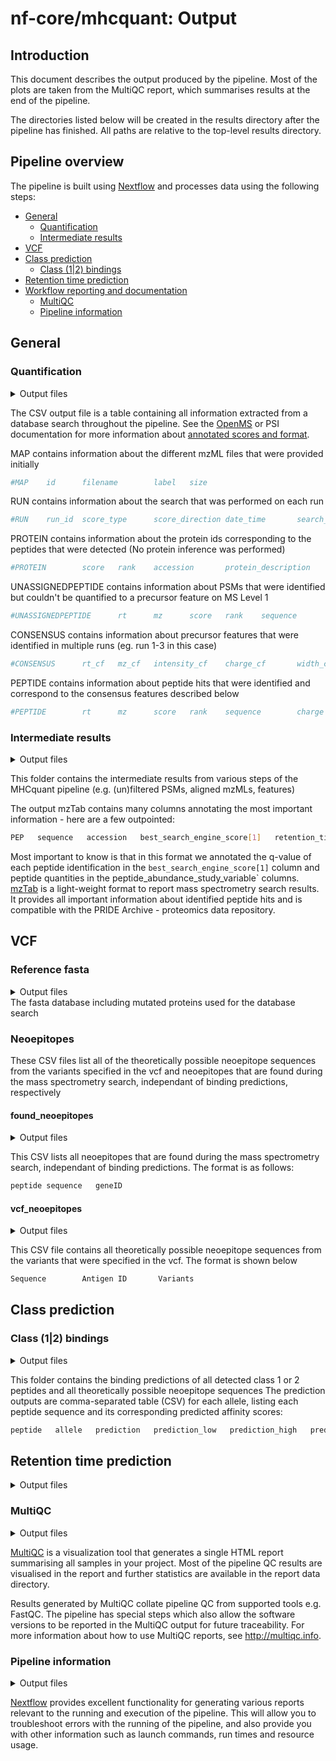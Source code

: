 # nf-core/mhcquant: Output

## Introduction

This document describes the output produced by the pipeline. Most of the plots are taken from the MultiQC report, which summarises results at the end of the pipeline.

The directories listed below will be created in the results directory after the pipeline has finished. All paths are relative to the top-level results directory.

## Pipeline overview

The pipeline is built using [Nextflow](https://www.nextflow.io/) and processes data using the following steps:

* [General](#general)
    * [Quantification](#quantification)
    * [Intermediate results](#intermediate-results)
* [VCF](#vcf)
* [Class prediction](#class-prediction)
    * [Class (1|2) bindings](#class-12-bindings)
* [Retention time prediction](#retention-time-prediction)
* [Workflow reporting and documentation](#workflow-reporting-and-documentation)
    * [MultiQC](#multiqc)
    * [Pipeline information](#pipeline-information)

## General

### Quantification

<details markdown="1">
<summary>Output files</summary>

* `*.tsv` : If `--skip_quantification` is not specified.

</details>

The CSV output file is a table containing all information extracted from a database search throughout the pipeline. See the [OpenMS](https://www.openms.de/) or PSI documentation for more information about [annotated scores and format](https://abibuilder.informatik.uni-tuebingen.de/archive/openms/Documentation/release/latest/html/TOPP_TextExporter.html).

MAP contains information about the different mzML files that were provided initially

```bash
#MAP    id      filename        label   size
```

RUN contains information about the search that was performed on each run

```bash
#RUN    run_id  score_type      score_direction date_time       search_engine_version   parameters
```

PROTEIN contains information about the protein ids corresponding to the peptides that were detected (No protein inference was performed)

```bash
#PROTEIN        score   rank    accession       protein_description     coverage        sequence
```

UNASSIGNEDPEPTIDE contains information about PSMs that were identified but couldn't be quantified to a precursor feature on MS Level 1

```bash
#UNASSIGNEDPEPTIDE      rt      mz      score   rank    sequence        charge  aa_before       aa_after        score_type      search_identifier       accessions      FFId_category   feature_id      file_origin     map_index       spectrum_reference      COMET:IonFrac   COMET:deltCn    COMET:deltLCn   COMET:lnExpect  COMET:lnNumSP   COMET:lnRankSP  MS:1001491      MS:1001492      MS:1001493      MS:1002252      MS:1002253      MS:1002254      MS:1002255      MS:1002256      MS:1002257      MS:1002258      MS:1002259      num_matched_peptides    protein_references      target_decoy
```

CONSENSUS contains information about precursor features that were identified in multiple runs (eg. run 1-3 in this case)

```bash
#CONSENSUS      rt_cf   mz_cf   intensity_cf    charge_cf       width_cf        quality_cf      rt_0    mz_0    intensity_0     charge_0        width_0 rt_1    mz_1    intensity_1     charge_1        width_1 rt_2    mz_2    intensity_2     charge_2        width_2 rt_3    mz_3    intensity_3     charge_3        width_3
```

PEPTIDE contains information about peptide hits that were identified and correspond to the consensus features described below

```bash
#PEPTIDE        rt      mz      score   rank    sequence        charge  aa_before       aa_after        score_type      search_identifier       accessions      FFId_category   fea
```

### Intermediate results

<details markdown="1">
<summary>Output files</summary>

* `Intermediate_Results/`
    * `*merged_psm_perc_filtered.mzTab` : If `--refine_fdr_on_predicted_subset` is specified, consists of the hits (filtered by q-value)
    * `*.mztab` : mztab file generated by the OpenMS MzTabExporter command, the community standard format for sharing mass spectrometry search results
    * `*.featureXML` :  If `--skip_quantification` is not specified, then this file is generated by the OpenMS FeatureFinderIdentification command
    * `*fdr_filtered.idXML`: If `--skip_quantification` is not specified, then this file is generated by the OpenMS IDFilter command
    * `*all_ids_merged_psm_perc*.idXML`: idXML files are generated when `--refine_fdr_on_predicted_subset` is specified
    * `*peptide_filtered.idXML`: If `--refine_fdr_on_predicted_subset` is specified, then this file consists of the PSMs prediction outcome
    * `*perc_subset.idXML`: If `--refine_fdr_on_predicted_subset` is specified, then this file is the outcome of the second percolator run, generated by the OpenMS PercolatorAdapter

</details>

This folder contains the intermediate results from various steps of the MHCquant pipeline (e.g. (un)filtered PSMs, aligned mzMLs, features)

The output mzTab contains many columns annotating the most important information - here are a few outpointed:

```bash
PEP   sequence   accession   best_search_engine_score[1]   retention_time   charge   mass_to_charge   peptide_abundance_study_variable[1]
```

Most important to know is that in this format we annotated the q-value of each peptide identification in the `best_search_engine_score[1]` column and peptide quantities in the peptide_abundance_study_variable` columns.
[mzTab](http://www.psidev.info/mztab) is a light-weight format to report mass spectrometry search results. It provides all important information about identified peptide hits and is compatible with the PRIDE Archive - proteomics data repository.

## VCF

### Reference fasta

<details markdown="1">
<summary>Output files</summary>

* `*_vcf.fasta`: If `--include_proteins_from_vcf` is specified, then this fasta is created for the respective sample

</details>
The fasta database including mutated proteins used for the database search

### Neoepitopes

These CSV files list all of the theoretically possible neoepitope sequences from the variants specified in the vcf and neoepitopes that are found during the mass spectrometry search, independant of binding predictions, respectively

#### found_neoepitopes

<details markdown="1">
<summary>Output files</summary>

* `class_1_bindings/`
    * `*found_neoepitopes_class1.csv`: Generated when `--include_proteins_from_vcf` and `--predict_class_1` are specified

* `class_2_bindings/`
    * `*found_neoepitopes_class2.csv`: Generated when `--include_proteins_from_vcf` and `--predict_class_2` are specified

</details>

This CSV lists all neoepitopes that are found during the mass spectrometry search, independant of binding predictions.
The format is as follows:

```bash
peptide sequence   geneID
```

#### vcf_neoepitopes

<details markdown="1">
<summary>Output files</summary>

* `class_1_bindings/`
    * `*vcf_neoepitopes_class1.csv`: Generated when `--include_proteins_from_vcf` and `--predict_class_1` are specified

* `class_2_bindings/`
    * `*vcf_neoepitopes_class2.csv`: Generated when `--include_proteins_from_vcf` and `--predict_class_2` are specified

</details>

This CSV file contains all theoretically possible neoepitope sequences from the variants that were specified in the vcf.
The format is shown below

```bash
Sequence        Antigen ID       Variants
```

## Class prediction

### Class (1|2) bindings

<details markdown="1">
<summary>Output files</summary>

* `class_1_bindings/`
    * `*predicted_peptides_class_1.csv`: If `--predict_class_1` is specified, then this CSV is generated

* `class_2_bindings/`
    * `*predicted_peptides_class_2.csv`: If `--predict_class_2` is specified, then this CSV is generated

</details>

This folder contains the binding predictions of all detected class 1 or 2 peptides and all theoretically possible neoepitope sequences
The prediction outputs are comma-separated table (CSV) for each allele, listing each peptide sequence and its corresponding predicted affinity scores:

```bash
peptide   allele   prediction   prediction_low   prediction_high   prediction_percentile
```

## Retention time prediction

<details markdown="1">
<summary>Output files</summary>

* `RT_prediction`
    * `*id_RTpredicted.csv`: If `--predict_RT` is specified, the retention time found peptides are provided
    * `*txt_RTpredicted.csv`: If `--predict_RT` is specified, the retention time predicted neoepitopes are provided

</details>

### MultiQC

<details markdown="1">
<summary>Output files</summary>

* `multiqc/`
    * `multiqc_report.html`: a standalone HTML file that can be viewed in your web browser.
    * `multiqc_data/`: directory containing parsed statistics from the different tools used in the pipeline.
    * `multiqc_plots/`: directory containing static images from the report in various formats.

</details>

[MultiQC](http://multiqc.info) is a visualization tool that generates a single HTML report summarising all samples in your project. Most of the pipeline QC results are visualised in the report and further statistics are available in the report data directory.

Results generated by MultiQC collate pipeline QC from supported tools e.g. FastQC. The pipeline has special steps which also allow the software versions to be reported in the MultiQC output for future traceability. For more information about how to use MultiQC reports, see <http://multiqc.info>.

### Pipeline information

<details markdown="1">
<summary>Output files</summary>

* `pipeline_info/`
    * Reports generated by Nextflow: `execution_report.html`, `execution_timeline.html`, `execution_trace.txt` and `pipeline_dag.dot`/`pipeline_dag.svg`.
    * Reports generated by the pipeline: `pipeline_report.html`, `pipeline_report.txt` and `software_versions.yml`. The `pipeline_report*` files will only be present if the `--email` / `--email_on_fail` parameters are used when running the pipeline.
    * Reformatted samplesheet files used as input to the pipeline: `samplesheet.valid.csv`.

</details>

[Nextflow](https://www.nextflow.io/docs/latest/tracing.html) provides excellent functionality for generating various reports relevant to the running and execution of the pipeline. This will allow you to troubleshoot errors with the running of the pipeline, and also provide you with other information such as launch commands, run times and resource usage.
